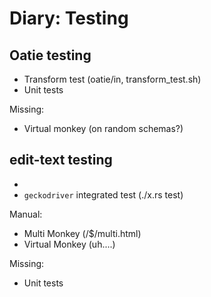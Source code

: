 # Diary: Testing

## Oatie testing

* Transform test (oatie/in, transform_test.sh)
* Unit tests

Missing:

* Virtual monkey (on random schemas?)

## edit-text testing

* 
* `geckodriver` integrated test (./x.rs test)

Manual:

* Multi Monkey (/$/multi.html)
* Virtual Monkey (uh....)

Missing:

* Unit tests
